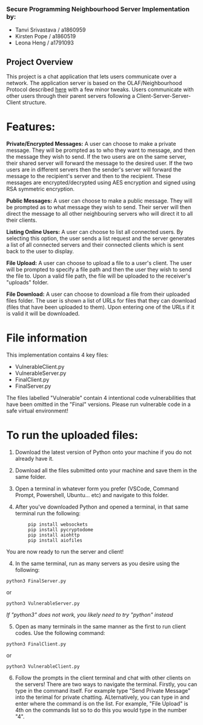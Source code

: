 ### Secure Programming Neighbourhood Server Implementation by:
- Tanvi Srivastava / a1860959
- Kirsten Pope / a1860519
- Leona Heng / a1791093

## Project Overview
This project is a chat application that lets users communicate over a network. The application server is based on the OLAF/Neighbourhood Protocol described [here](https://github.com/xvk-64/2024-secure-programming-protocol/blob/main/readme.md) with a few minor tweaks. Users communicate with other users through their parent servers following a Client-Server-Server-Client structure.

# Features:
**Private/Encrypted Messages:**
A user can choose to make a private message. They will be prompted as to who they want to message, and then the message they wish to send. If the two users are on the same server, their shared server will forward the message to the desired user. If the two users are in different servers then the sender's server will forward the message to the recipient's server and then to the recipient. These messages are encrypted/decrypted using AES encryption and signed using RSA symmetric encryption.

**Public Messages:** 
A user can choose to make a public message. They will be prompted as to what message they wish to send. Their server will then direct the message to all other neighbouring servers who will direct it to all their clients.

**Listing Online Users:** 
A user can choose to list all connected users. By selecting this option, the user sends a list request and the server generates a list of all connected servers and their connected clients which is sent back to the user to display.

**File Upload:** 
A user can choose to upload a file to a user's client. The user will be prompted to specify a file path and then the user they wish to send the file to. Upon a valid file path, the file will be uploaded to the receiver's "uploads" folder.

**File Download:** 
A user can choose to download a file from their uploaded files folder. The user is shown a list of URLs for files that they can download (files that have been uploaded to them). Upon entering one of the URLs if it is valid it will be downloaded.

# File information
This implementation contains 4 key files: 
- VulnerableClient.py
- VulnerableServer.py
- FinalClient.py
- FinalServer.py

The files labelled "Vulnerable" contain 4 intentional code vulnerabilities that have been omitted in the "Final" versions. Please run vulnerable code in a safe virtual environment!

# To run the uploaded files:

1. Download the latest version of Python onto your machine if you do not already have it.

2. Download all the files submitted onto your machine and save them in the same folder.

2. Open a terminal in whatever form you prefer (VSCode, Command Prompt, Powershell, Ubuntu... etc) and navigate to this folder.

3. After you've downloaded Python and opened a terminal, in that same terminal run the following:
```
        pip install websockets
        pip install pycryptodome
        pip install aiohttp
        pip install aiofiles
```
You are now ready to run the server and client!

4. In the same terminal, run as many servers as you desire using the following:
```
python3 FinalServer.py
```
or
```
python3 VulnerableServer.py
```
*If "python3" does not work, you likely need to try "python" instead*

5. Open as many terminals in the same manner as the first to run client codes. Use the following command:
```
python3 FinalClient.py
```
or
```
python3 VulnerableClient.py
```

6. Follow the prompts in the client terminal and chat with other clients on the servers!
   There are two ways to navigate the terminal. Firstly, you can type in the command itself. For example type "Send Private Message" into the terimal for private chatting. ALternatively, you can type in and enter where the command is on the list. For example, "File Upload" is 4th on the commands list so to do this you would type in the number "4".



